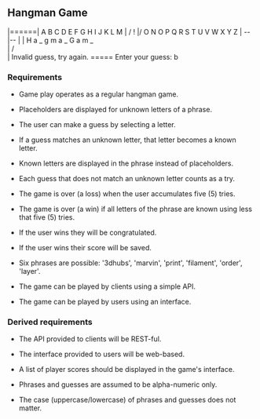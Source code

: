 ## Hangman Game

  |======|        A B C D E F G H I J K L M
  | /    !
  |/     O        N O P Q R S T U V W X Y Z
  |    --|--
  |      |        H a _ g m a _   G a m _  
  |     / \
  |               Invalid guess, try again.
=====             Enter your guess: b


### Requirements

- Game play operates as a regular hangman game.

- Placeholders are displayed for unknown letters of a phrase.
- The user can make a guess by selecting a letter.
- If a guess matches an unknown letter, that letter becomes a known letter.
- Known letters are displayed in the phrase instead of placeholders.

- Each guess that does not match an unknown letter counts as a try.
- The game is over (a loss) when the user accumulates five (5) tries.
- The game is over (a win) if all letters of the phrase are known using less that five (5) tries.

- If the user wins they will be congratulated.
- If the user wins their score will be saved.

- Six phrases are possible: '3dhubs', 'marvin', 'print', 'filament', 'order', 'layer'.

- The game can be played by clients using a simple API.
- The game can be played by users using an interface.


### Derived requirements

- The API provided to clients will be REST-ful.
- The interface provided to users will be web-based.

- A list of player scores should be displayed in the game's interface.

- Phrases and guesses are assumed to be alpha-numeric only.
- The case (uppercase/lowercase) of phrases and guesses does not matter.
